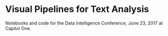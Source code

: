 # Visual Pipelines for Text Analysis 

Notebooks and code for the Data Intelligence Conference, June 23, 2017 at Capitol One. 
